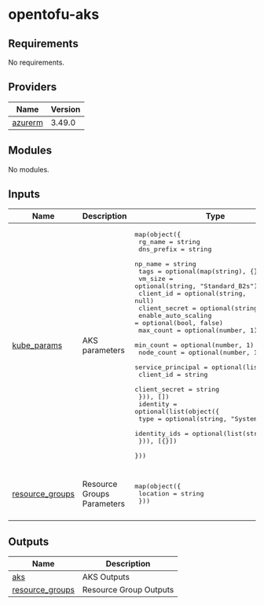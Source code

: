 # opentofu-aks

<!-- BEGIN_TF_DOCS -->
## Requirements

No requirements.

## Providers

| Name | Version |
|------|---------|
| <a name="provider_azurerm"></a> [azurerm](#provider\_azurerm) | 3.49.0 |

## Modules

No modules.

## Inputs

| Name | Description | Type | Default | Required |
|------|-------------|------|---------|:--------:|
| <a name="input_kube_params"></a> [kube\_params](#input\_kube\_params) | AKS parameters | <pre>map(object({<br>    rg_name             = string<br>    dns_prefix          = string<br>    np_name             = string<br>    tags                = optional(map(string), {})<br>    vm_size             = optional(string, "Standard_B2s")<br>    client_id           = optional(string, null)<br>    client_secret       = optional(string, null)<br>    enable_auto_scaling = optional(bool, false)<br>    max_count           = optional(number, 1)<br>    min_count           = optional(number, 1)<br>    node_count          = optional(number, 1)<br>    service_principal = optional(list(object({<br>      client_id     = string<br>      client_secret = string<br>    })), [])<br>    identity = optional(list(object({<br>      type         = optional(string, "SystemAssigned")<br>      identity_ids = optional(list(string), [])<br>    })), [{}])<br>  }))</pre> | <pre>{<br>  "aks1": {<br>    "dns_prefix": "kube",<br>    "np_name": "np1",<br>    "rg_name": "rg1"<br>  }<br>}</pre> | no |
| <a name="input_resource_groups"></a> [resource\_groups](#input\_resource\_groups) | Resource Groups Parameters | <pre>map(object({<br>    location = string<br>  }))</pre> | <pre>{<br>  "rg1": {<br>    "location": "westus"<br>  }<br>}</pre> | no |

## Outputs

| Name | Description |
|------|-------------|
| <a name="output_aks"></a> [aks](#output\_aks) | AKS Outputs |
| <a name="output_resource_groups"></a> [resource\_groups](#output\_resource\_groups) | Resource Group Outputs |
<!-- END_TF_DOCS -->